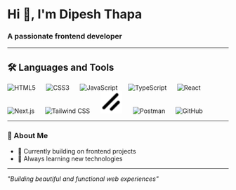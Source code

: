 # Hi 👋, I'm Dipesh Thapa

### A passionate frontend developer

---

## 🛠️ Languages and Tools

<div align="left">
  <img src="https://cdn.jsdelivr.net/gh/devicons/devicon/icons/html5/html5-original.svg" height="50" alt="HTML5" />
  <img width="16" />
  <img src="https://cdn.jsdelivr.net/gh/devicons/devicon/icons/css3/css3-original.svg" height="50" alt="CSS3" />
  <img width="16" />
  <img src="https://cdn.jsdelivr.net/gh/devicons/devicon/icons/javascript/javascript-original.svg" height="50" alt="JavaScript" />
  <img width="16" />
  <img src="https://cdn.jsdelivr.net/gh/devicons/devicon/icons/typescript/typescript-original.svg" height="50" alt="TypeScript" />
  <img width="16" />
  <img src="https://cdn.jsdelivr.net/gh/devicons/devicon/icons/react/react-original.svg" height="50" alt="React" />
  <img width="16" />
  <img src="https://cdn.jsdelivr.net/gh/devicons/devicon/icons/nextjs/nextjs-original.svg" height="50" alt="Next.js" />
  <img width="16" />
  <img src="https://www.vectorlogo.zone/logos/tailwindcss/tailwindcss-icon.svg" height="50" alt="Tailwind CSS" />
  <img width="16" />
  <img src="https://raw.githubusercontent.com/shadcn-ui/ui/main/apps/www/public/favicon-32x32.png" height="50" alt="Shadcn UI" />
  <img width="16" />
  <img src="https://www.vectorlogo.zone/logos/getpostman/getpostman-icon.svg" height="50" alt="Postman" />
  <img width="16" />
  <img src="https://cdn.jsdelivr.net/gh/devicons/devicon/icons/github/github-original.svg" height="50" alt="GitHub" />
</div>

---

### 💫 About Me
- 🔭 Currently building on frontend projects
- 🌱 Always learning new technologies
---

*"Building beautiful and functional web experiences"*

